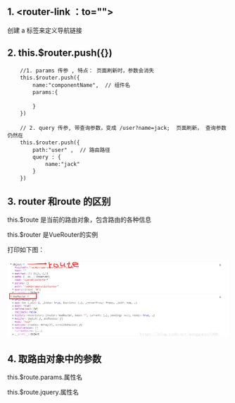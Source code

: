 
## 1. <router-link ：to=""> 

 创建 a 标签来定义导航链接 

## 2. this.$router.push({})  

``` 
    //1. params 传参 , 特点： 页面刷新时，参数会消失
    this.$router.push({
        name:"componentName",  // 组件名
        params:{
    
        }
    })

    // 2. query 传参, 带查询参数，变成 /user?name=jack;  页面刷新， 查询参数仍然在
    this.$router.push({
        path:"user" ,  // 路由路径
        query : {
            name:"jack"
        }
    })
```

## 3. router 和route 的区别

 this.$route 是当前的路由对象，包含路由的各种信息

 this.$router  是VueRouter的实例

  打印如下图：

  ![avatar](../image/vue-router.jpg)  

## 4. 取路由对象中的参数

this.$route.params.属性名

this.$route.jquery.属性名